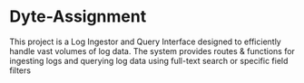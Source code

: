 # Dyte-Assignment
This project is a Log Ingestor and Query Interface designed to efficiently handle vast volumes of log data. The system provides routes &amp; functions for ingesting logs and querying log data using full-text search or specific field filters
